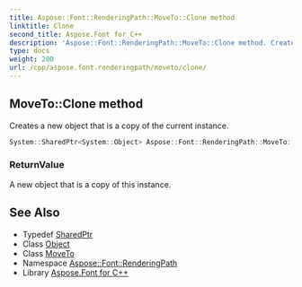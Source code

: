 ```yaml
---
title: Aspose::Font::RenderingPath::MoveTo::Clone method
linktitle: Clone
second_title: Aspose.Font for C++
description: 'Aspose::Font::RenderingPath::MoveTo::Clone method. Creates a new object that is a copy of the current instance in C++.'
type: docs
weight: 200
url: /cpp/aspose.font.renderingpath/moveto/clone/
---
```

## MoveTo::Clone method


Creates a new object that is a copy of the current instance.

```cpp
System::SharedPtr<System::Object> Aspose::Font::RenderingPath::MoveTo::Clone() override
```


### ReturnValue

A new object that is a copy of this instance.

## See Also

* Typedef [SharedPtr](../../../system/sharedptr/)
* Class [Object](../../../system/object/)
* Class [MoveTo](../)
* Namespace [Aspose::Font::RenderingPath](../../)
* Library [Aspose.Font for C++](../../../)

